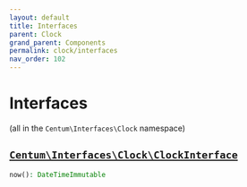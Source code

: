 ```yaml
---
layout: default
title: Interfaces
parent: Clock
grand_parent: Components
permalink: clock/interfaces
nav_order: 102
---
```




# Interfaces

(all in the `Centum\Interfaces\Clock` namespace)



## [`Centum\Interfaces\Clock\ClockInterface`](https://github.com/SidRoberts/centum/blob/development/src/Interfaces/Clock/ClockInterface.php)

```php
now(): DateTimeImmutable
```

